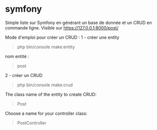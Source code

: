 # symfony
Simple liste sur Symfony en générant un base de donnée et un CRUD en commande ligne.
Visible sur https://127.0.0.1:8000/post/

Mode d'emploi pour créer un CRUD :
1 - créer une entity
> php bin/console make:entity

nom entité : 
> post

2 - créer un CRUD
>php bin/console make:crud

 The class name of the entity to create CRUD:
 > Post

 Choose a name for your controller class:
 > PostController
